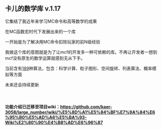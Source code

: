 ## 卡儿的数学库 v.1.17

它集结了我近年来学习MC命令和高等数学的成果

在MC函数宏时代下发展出来的一个库

一开始是为了解决用MC命令扣除玩家的前N级经验

我做这个库的意图就是为了让mcf的开发多一种可依赖的库。不再让开发者一想到mcf没有原生的数学运算就感到无从下手。

当前含有<u>189</u>种算法，包含：科学计算、粒子图形、空间旋转、列表算法、概率模拟等方面

未来还会持续更新

　

#### 功能介绍已迁移至项目wiki：https://github.com/kaer-3058/large_number/wiki/%E5%8D%A1%E5%84%BF%E7%9A%84%E6%95%B0%E5%AD%A6%E5%BA%93-Wiki%E2%80%90%E4%B8%AD%E6%96%87


